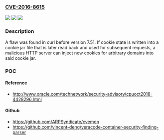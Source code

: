 ### [CVE-2016-8615](https://cve.mitre.org/cgi-bin/cvename.cgi?name=CVE-2016-8615)
![](https://img.shields.io/static/v1?label=Product&message=curl&color=blue)
![](https://img.shields.io/static/v1?label=Version&message=n%2Fa&color=blue)
![](https://img.shields.io/static/v1?label=Vulnerability&message=CWE-99&color=brighgreen)

### Description

A flaw was found in curl before version 7.51. If cookie state is written into a cookie jar file that is later read back and used for subsequent requests, a malicious HTTP server can inject new cookies for arbitrary domains into said cookie jar.

### POC

#### Reference
- http://www.oracle.com/technetwork/security-advisory/cpuoct2018-4428296.html

#### Github
- https://github.com/ARPSyndicate/cvemon
- https://github.com/vincent-deng/veracode-container-security-finding-parser

